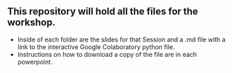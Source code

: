 **This repository will hold all the files for the workshop.** 
---
- Inside of each folder are the slides for that Session and a .md file with a link to the interactive Google Colaboratory python file.
- Instructions on how to download a copy of the file are in each powerpoint.

